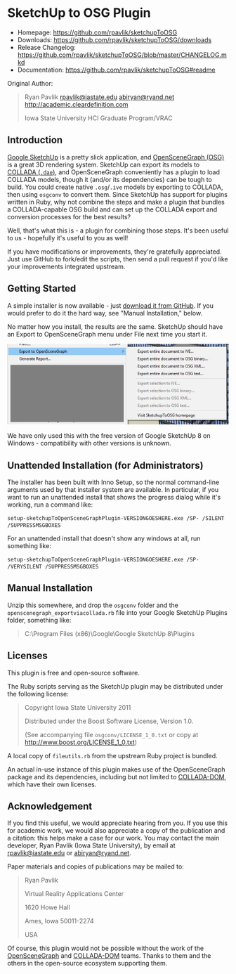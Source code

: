 SketchUp to OSG Plugin
======================

* Homepage: <https://github.com/rpavlik/sketchupToOSG>
* Downloads: <https://github.com/rpavlik/sketchupToOSG/downloads>
* Release Changelog: <https://github.com/rpavlik/sketchupToOSG/blob/master/CHANGELOG.mkd>
* Documentation: <https://github.com/rpavlik/sketchupToOSG#readme>

Original Author:

> Ryan Pavlik <rpavlik@iastate.edu> <abiryan@ryand.net>
> <http://academic.cleardefinition.com>
>
> Iowa State University HCI Graduate Program/VRAC

Introduction
------------
[Google SketchUp][1] is a pretty slick application, and [OpenSceneGraph
(OSG)][2] is a great 3D rendering system. SketchUp can export its models
to [COLLADA (`.dae`)][3], and OpenSceneGraph conveniently has a plugin
to load COLLADA models, though it (and/or its dependencies) can be tough
to build. You could create native `.osg`/`.ive` models by exporting to
COLLADA, then using `osgconv` to convert them. Since SketchUp has
support for plugins written in Ruby, why not combine the steps and make
a plugin that bundles a COLLADA-capable OSG build and can set up the
COLLADA export and conversion processes for the best results?

Well, that's what this is - a plugin for combining those steps. It's been
useful to us - hopefully it's useful to you as well!

If you have modifications or improvements, they're gratefully appreciated.
Just use GitHub to fork/edit the scripts, then send a pull request if you'd
like your improvements integrated upstream.

Getting Started
---------------
A simple installer is now available - just [download it from
GitHub](https://github.com/rpavlik/sketchupToOSG/downloads). If you
would prefer to do it the hard way, see "Manual Installation," below.

No matter how you install, the results are the same. SketchUp should
have an Export to OpenSceneGraph menu under File next time you start it.

![Export menu items](https://github.com/rpavlik/sketchupToOSG/raw/master/sketchup-to-osg.jpg)

We have only used this with the free version of Google SketchUp 8 on Windows -
compatibility with other versions is unknown.

Unattended Installation (for Administrators)
--------------------------------------------
The installer has been built with Inno Setup, so the normal command-line
arguments used by that installer system are available. In particular, if
you want to run an unattended install that shows the progress dialog
while it's working, run a command like:

    setup-sketchupToOpenSceneGraphPlugin-VERSIONGOESHERE.exe /SP- /SILENT /SUPPRESSMSGBOXES

For an unattended install that doesn't show any windows at all, run
something like:

    setup-sketchupToOpenSceneGraphPlugin-VERSIONGOESHERE.exe /SP- /VERYSILENT /SUPPRESSMSGBOXES

Manual Installation
-------------------
Unzip this somewhere, and drop the `osgconv` folder and the
`openscenegraph_exportviacollada.rb` file into your Google SketchUp
Plugins folder, something like:

> C:\Program Files (x86)\Google\Google SketchUp 8\Plugins

Licenses
--------
This plugin is free and open-source software.

The Ruby scripts serving as the SketchUp plugin may be distributed under
the following license:

> Copyright Iowa State University 2011
>
> Distributed under the Boost Software License, Version 1.0.
>
> (See accompanying file `osgconv/LICENSE_1_0.txt` or copy at
> <http://www.boost.org/LICENSE_1_0.txt>)

A local copy of `fileutils.rb` from the upstream Ruby project is bundled.

An actual in-use instance of this plugin makes use of the OpenSceneGraph
package and its dependencies, including but not limited to [COLLADA-DOM][4],
which have their own licenses.

Acknowledgement
---------------
If you find this useful, we would appreciate hearing from you. If you
use this for academic work, we would also appreciate a copy of the
publication and a citation: this helps make a case for our work. You may
contact the main developer, Ryan Pavlik (Iowa State University), by
email at <rpavlik@iastate.edu> or <abiryan@ryand.net>.

Paper materials and copies of publications may be mailed to:

> Ryan Pavlik
>
> Virtual Reality Applications Center
>
> 1620 Howe Hall
>
> Ames, Iowa 50011-2274
>
> USA

Of course, this plugin would not be possible without the work of the
[OpenSceneGraph][2] and [COLLADA-DOM][4] teams. Thanks to them and the
others in the open-source ecosystem supporting them.

[1]: http://sketchup.google.com/ "Google SketchUp"
[2]: http://www.openscenegraph.org/ "OpenSceneGraph"
[3]: https://collada.org/ "COLLADA"
[4]: http://www.collada.org/mediawiki/index.php/Portal:COLLADA_DOM "COLLADA-DOM"
